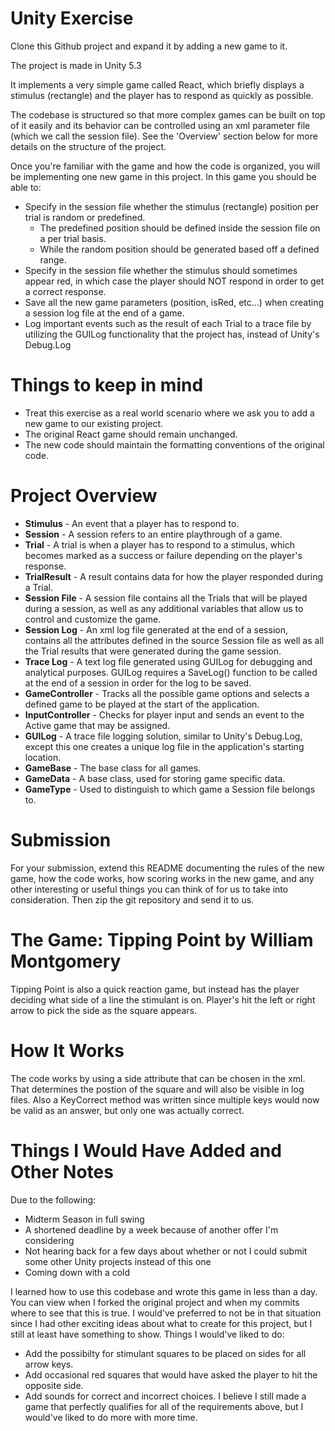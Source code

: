 # Unity Exercise 

Clone this Github project and expand it by adding a new game to it.

The project is made in Unity 5.3

It implements a very simple game called React, which briefly displays a stimulus (rectangle) and the player has to respond as quickly as possible.

The codebase is structured so that more complex games can be built on top of it easily and its behavior can be controlled using an xml parameter file (which we call the session file).
See the 'Overview' section below for more details on the structure of the project.


Once you're familiar with the game and how the code is organized, you will be implementing one new game in this project.
In this game you should be able to:

- Specify in the session file whether the stimulus (rectangle) position per trial is random or predefined.
  - The predefined position should be defined inside the session file on a per trial basis. 
  - While the random position should be generated based off a defined range.
- Specify in the session file whether the stimulus should sometimes appear red, in which case the player should NOT respond in order to get a correct response.
- Save all the new game parameters (position, isRed, etc...) when creating a session log file at the end of a game.
- Log important events such as the result of each Trial to a trace file by utilizing the GUILog functionality that the project has, instead of Unity's Debug.Log


# Things to keep in mind

- Treat this exercise as a real world scenario where we ask you to add a new game to our existing project.
- The original React game should remain unchanged.
- The new code should maintain the formatting conventions of the original code.


# Project Overview

- **Stimulus** - An event that a player has to respond to.
- **Session** - A session refers to an entire playthrough of a game.
- **Trial** - A trial is when a player has to respond to a stimulus, which becomes marked as a success or failure depending on the player's response.
- **TrialResult** - A result contains data for how the player responded during a Trial.
- **Session File** - A session file contains all the Trials that will be played during a session, as well as any additional variables that allow us to control and customize the game.
- **Session Log** - An xml log file generated at the end of a session, contains all the attributes defined in the source Session file as well as all the Trial results that were generated during the game session.
- **Trace Log** - A text log file generated using GUILog for debugging and analytical purposes. GUILog requires a SaveLog() function to be called at the end of a session in order for the log to be saved.
- **GameController** - Tracks all the possible game options and selects a defined game to be played at the start of the application.
- **InputController** - Checks for player input and sends an event to the Active game that may be assigned.
- **GUILog** - A trace file logging solution, similar to Unity's Debug.Log, except this one creates a unique log file in the application's starting location.
- **GameBase** - The base class for all games.
- **GameData** - A base class, used for storing game specific data.
- **GameType** - Used to distinguish to which game a Session file belongs to.


# Submission

For your submission, extend this README documenting the rules of the new game, how the code works, how scoring works in the new game, and any other interesting or useful things you can think of for us to take into consideration. Then zip the git repository and send it to us.

# The Game: Tipping Point by William Montgomery
Tipping Point is also a quick reaction game, but instead has the player deciding what side of a line the stimulant is on.
Player's hit the left or right arrow to pick the side as the square appears.

# How It Works
The code works by using a side attribute that can be chosen in the xml.
That determines the postion of the square and will also be visible in log files.
Also a KeyCorrect method was written since multiple keys would now be valid as an answer, but only one was actually correct.

# Things I Would Have Added and Other Notes
Due to the following: 
* Midterm Season in full swing
* A shortened deadline by a week because of another offer I'm considering
* Not hearing back for a few days about whether or not I could submit some other Unity projects instead of this one
* Coming down with a cold

I learned how to use this codebase and wrote this game in less than a day.
You can view when I forked the original project and when my commits where to see that this is true.
I would've preferred to not be in that situation since I had other exciting ideas about what to create for this project, but I still at least have something to show.
Things I would've liked to do:
* Add the possibilty for stimulant squares to be placed on sides for all arrow keys.
* Add occasional red squares that would have asked the player to hit the opposite side.
* Add sounds for correct and incorrect choices.
I believe I still made a game that perfectly qualifies for all of the requirements above, but I would've liked to do more with more time.
